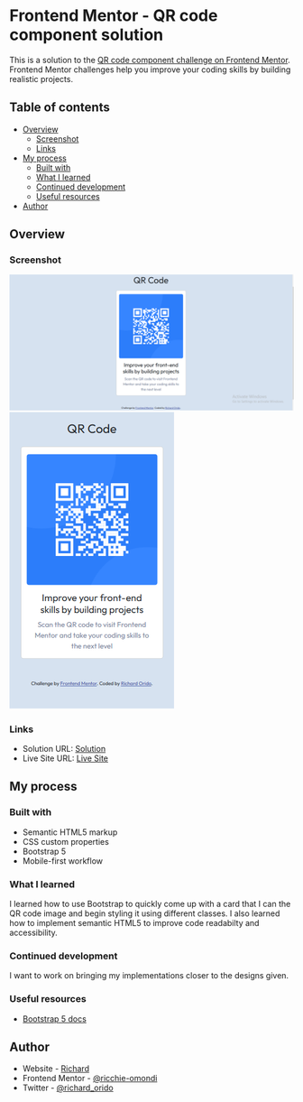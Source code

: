 # Frontend Mentor - QR code component solution

This is a solution to the [QR code component challenge on Frontend Mentor](https://www.frontendmentor.io/challenges/qr-code-component-iux_sIO_H). Frontend Mentor challenges help you improve your coding skills by building realistic projects.

## Table of contents

- [Overview](#overview)
  - [Screenshot](#screenshot)
  - [Links](#links)
- [My process](#my-process)
  - [Built with](#built-with)
  - [What I learned](#what-i-learned)
  - [Continued development](#continued-development)
  - [Useful resources](#useful-resources)
- [Author](#author)

## Overview

### Screenshot

![Desktop screenshot](./images/desktop-image.png)
![Mobile screesnhot](./images/mobile-image.png)

### Links

- Solution URL: [Solution](https://github.com/richie-omondi/qr-code.git)
- Live Site URL: [Live Site](https://your-live-site-url.com)

## My process

### Built with

- Semantic HTML5 markup
- CSS custom properties
- Bootstrap 5
- Mobile-first workflow

### What I learned

I learned how to use Bootstrap to quickly come up with a card that I can the QR code image and begin styling it using different classes. I also learned how to implement semantic HTML5 to improve code readabilty and accessibility.

### Continued development

I want to work on bringing my implementations closer to the designs given.

### Useful resources

- [Bootstrap 5 docs](https://getbootstrap.com/)

## Author

- Website - [Richard](https://github.com/richie-omondi)
- Frontend Mentor - [@ricchie-omondi](https://www.frontendmentor.io/profile/richie-omondi)
- Twitter - [@richard_orido](https://www.twitter.com/richard_orido)